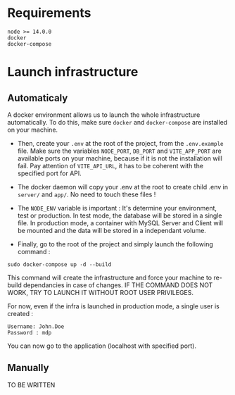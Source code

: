 # Requirements

```
node >= 14.0.0
docker
docker-compose
```

# Launch infrastructure

## Automaticaly

A docker environment allows us to launch the whole infrastructure automatically. To do this, make sure ```docker``` and ```docker-compose``` are installed on your machine.

- Then, create your ```.env``` at the root of the project, from the ```.env.example``` file. Make sure the variables ```NODE_PORT```, ```DB_PORT``` and ```VITE_APP_PORT``` are available ports on your machine, because if it is not the installation will fail. Pay attention of ```VITE_API_URL```, it has to be coherent with the specified port for API.

- The docker daemon will copy your .env at the root to create child .env in ```server/``` and ```app/```. No need to touch these files !

- The ```NODE_ENV``` variable is important : It's determine your environment, test or production. In test mode, the database will be stored in a single file. In production mode, a container with MySQL Server and Client will be mounted and the data will be stored in a independant volume.

- Finally, go to the root of the project and simply launch the following command :

```
sudo docker-compose up -d --build
```

This command will create the infrastructure and force your machine to re-build dependancies in case of changes. IF THE COMMAND DOES NOT WORK, TRY TO LAUNCH IT WITHOUT ROOT USER PRIVILEGES.

For now, even if the infra is launched in production mode, a single user is created :
```
Username: John.Doe
Password : mdp
```

You can now go to the application (localhost with specified port).

## Manually

TO BE WRITTEN